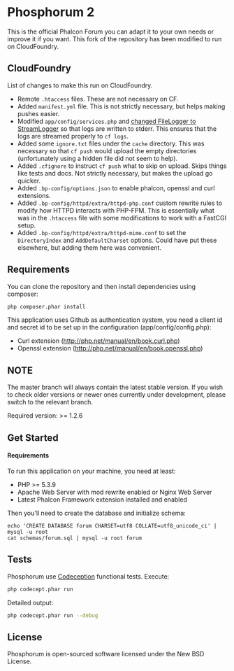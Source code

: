 Phosphorum 2
============

This is the official Phalcon Forum you can adapt it to your own needs or improve it if you want.  This fork of the repository has been modified to run on CloudFoundry.


CloudFoundry
------------

List of changes to make this run on CloudFoundry.

  - Remote `.htaccess` files.  These are not necessary on CF.
  - Added `manifest.yml` file.  This is not strictly necessary, but helps making pushes easier.
  - Modified `app/config/services.php` and [changed FileLogger to StreamLogger](https://github.com/dmikusa-pivotal/cf-ex-phosphorum/commit/5ede7a705756d7dff391c80652bef0b10832b027) so that logs are written to stderr.  This ensures that the logs are streamed properly to `cf logs`.
  - Added some `ignore.txt` files under the `cache` directory.  This was necessary so that `cf push` would upload the empty directories (unfortunately using a hidden file did not seem to help).
  - Added `.cfignore` to instruct `cf push` what to skip on upload.  Skips things like tests and docs.  Not strictly necessary, but makes the upload go quicker.
  - Added `.bp-config/options.json` to enable phalcon, openssl and curl extensions.
  - Added `.bp-config/httpd/extra/httpd-php.conf` custom rewrite rules to modify how HTTPD interacts with PHP-FPM.  This is essentially what was in the `.htaccess` file with some modifications to work with a FastCGI setup.
  - Added `.bp-config/httpd/extra/httpd-mime.conf` to set the `DirectoryIndex` and `AddDefaultCharset` options.  Could have put these elsewhere, but adding them here was convenient.


Requirements
------------
You can clone the repository and then install dependencies using composer:

```bash
php composer.phar install
```
This application uses Github as authentication system, you need a client id and secret id
to be set up in the configuration (app/config/config.php):

* Curl extension (http://php.net/manual/en/book.curl.php)
* Openssl extension (http://php.net/manual/en/book.openssl.php)

NOTE
----
The master branch will always contain the latest stable version. If you wish
to check older versions or newer ones currently under development, please
switch to the relevant branch.

Required version: >= 1.2.6

Get Started
-----------

#### Requirements

To run this application on your machine, you need at least:

* PHP >= 5.3.9
* Apache Web Server with mod rewrite enabled or Nginx Web Server
* Latest Phalcon Framework extension installed and enabled

Then you'll need to create the database and initialize schema:

    echo 'CREATE DATABASE forum CHARSET=utf8 COLLATE=utf8_unicode_ci' | mysql -u root
    cat schemas/forum.sql | mysql -u root forum

Tests
-----
Phosphorum use [Codeception](http://codeception.com) functional tests. Execute:

```bash
php codecept.phar run
```

Detailed output:

```bash
php codecept.phar run --debug
```

License
-------
Phosphorum is open-sourced software licensed under the New BSD License.
